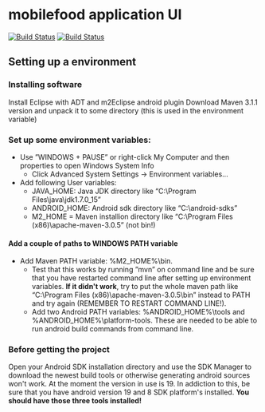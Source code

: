 mobilefood application UI
=====

[![Build Status](https://travis-ci.org/Wiltzu/mobilefood.png)](https://travis-ci.org/Wiltzu/mobilefood)
[![Build Status](https://floobits.com/Wiltzu/mobilefood.png)](https://floobits.com/Wiltzu/mobilefood/redirect)


## Setting up a environment

### Installing software

Install Eclipse with ADT and m2Eclipse android plugin
Download Maven 3.1.1 version and unpack it to some directory (this is used in the environment variable)

### Set up some environment variables:

* Use ”WINDOWS + PAUSE” or right-click My Computer and then properties to open Windows System Info
  * Click Advanced System Settings → Environment variables…
* Add following User variables:
  * JAVA_HOME: Java JDK directory like “C:\Program Files\java\jdk1.7.0_15”
  * ANDROID_HOME: Android sdk directory like “C:\android-sdks”
  * M2_HOME = Maven installion directory like “C:\Program Files (x86)\apache-maven-3.0.5” (not bin!)

#### Add a couple of paths to WINDOWS PATH variable

* Add Maven PATH variable: %M2_HOME%\bin. 
  * Test that this works by running ”mvn” on command line and be sure that you have restarted command line after setting  up environment variables. __If it didn't work__, try to put the whole maven path like “C:\Program Files (x86)\apache-maven-3.0.5\bin” instead to PATH and try again (REMEMBER TO RESTART COMMAND LINE!).
  * Add two Android PATH variables: %ANDROID_HOME%\tools and %ANDROID_HOME%\platform-tools. These are needed to be able to run android build commands from command line.

### Before getting the project

Open your Android SDK installation directory and use the SDK Manager to download the newest build tools or otherwise generating android sources won't work. At the moment the version in use is 19. In addiction to this, be sure that you have android version 19 and 8 SDK platform's installed. **You should have those three tools installed!**
